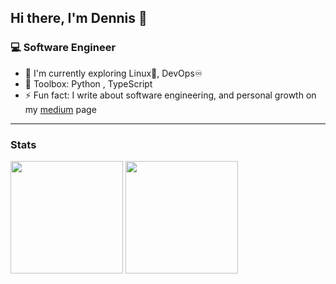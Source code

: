 ## Hi there, I'm Dennis 👋

### 💻 Software Engineer

- 🌱 I'm currently exploring Linux🐧, DevOps♾
- 🚀 Toolbox: Python , TypeScript
- ⚡ Fun fact: I write about software engineering, and personal growth on my [medium](https://medium.com/@dennisappiah) page

<hr />

### Stats

<div>
 <img height="180em" src="https://github-readme-stats.vercel.app/api?username=dennisappiah&layout=compact&show_icons=true&theme=dark" />
 <img height="180em" src="https://github-readme-stats.vercel.app/api/top-langs/?username=dennisappiah&layout=compact&langs_count=8&theme=dark&hide=css,scss,html,tex,makefile,ShaderLab,HLSL" />
</div>
